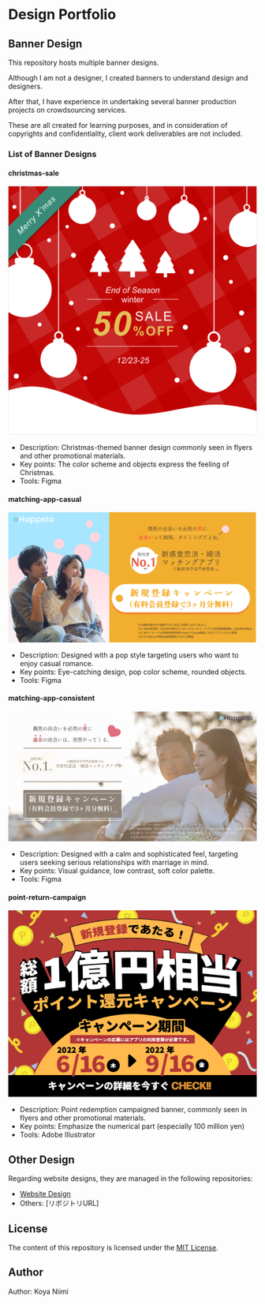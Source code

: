 # Design Portfolio

## Banner Design

This repository hosts multiple banner designs.  

Although I am not a designer, I created banners to understand design and designers.  

After that, I have experience in undertaking several banner production projects on crowdsourcing services.  

These are all created for learning purposes, and in consideration of copyrights and confidentiality, client work deliverables are not included.

### List of Banner Designs

#### christmas-sale

![christmas-sale](banners/christmas-sale3.png)

* Description: Christmas-themed banner design commonly seen in flyers and other promotional materials.
* Key points:  The color scheme and objects express the feeling of Christmas.
* Tools: Figma

#### matching-app-casual

![matching-app-casual](banners/matching-app/matching-app-casual.png)

* Description: Designed with a pop style targeting users who want to enjoy casual romance.
* Key points: Eye-catching design, pop color scheme, rounded objects.
* Tools: Figma

#### matching-app-consistent

![matching-app-consistent](banners/matching-app/matching-app-consistent.png)

* Description: Designed with a calm and sophisticated feel, targeting users seeking serious relationships with marriage in mind.
* Key points: Visual guidance, low contrast, soft color palette.
* Tools: Figma

#### point-return-campaign

![point-return-campaign](banners/point-return-campaign.png)

* Description: Point redemption campaigned banner, commonly seen in flyers and other promotional materials.
* Key points:  Emphasize the numerical part (especially 100 million yen)
* Tools: Adobe Illustrator


## Other Design

Regarding website designs, they are managed in the following repositories:

* [Website Design](https://github.com/KoyaNimi/website-design)
* Others: [リポジトリURL]

## License

The content of this repository is licensed under the [MIT License](LICENSE.txt).

## Author

Author: Koya Niimi
